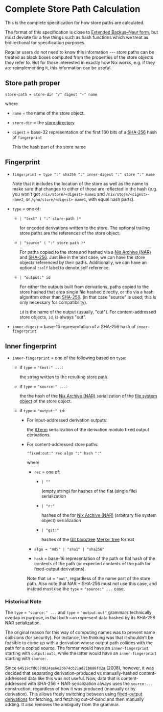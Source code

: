 # Complete Store Path Calculation

This is the complete specification for how store paths are calculated.

The format of this specification is close to [Extended Backus–Naur form](https://en.wikipedia.org/wiki/Extended_Backus%E2%80%93Naur_form), but must deviate for a few things such as hash functions which we treat as bidirectional for specification purposes.

Regular users do *not* need to know this information --- store paths can be treated as black boxes computed from the properties of the store objects they refer to.
But for those interested in exactly how Nix works, e.g. if they are reimplementing it, this information can be useful.

## Store path proper

```ebnf
store-path = store-dir "/" digest "-" name
```
where

- `name` = the name of the store object.

- `store-dir` = the [store directory](@docroot@/store/store-path.md#store-directory)

- `digest` = base-32 representation of the first 160 bits of a [SHA-256] hash of `fingerprint`

  This the hash part of the store name

## Fingerprint

- ```ebnf
  fingerprint = type ":" sha256 ":" inner-digest ":" store ":" name
  ```

  Note that it includes the location of the store as well as the name to make sure that changes to either of those are reflected in the hash
  (e.g. you won't get `/nix/store/<digest>-name1` and `/nix/store/<digest>-name2`, or `/gnu/store/<digest>-name1`, with equal hash parts).

- `type` = one of:

  - ```ebnf
    | "text" ( ":" store-path )*
    ```

    for encoded derivations written to the store.
    The optional trailing store paths are the references of the store object.

  - ```ebnf
    | "source" ( ":" store-path )*
    ```

    For paths copied to the store and hashed via a [Nix Archive (NAR)] and [SHA-256][sha-256].
    Just like in the text case, we can have the store objects referenced by their paths.
    Additionally, we can have an optional `:self` label to denote self reference.

  - ```ebnf
    | "output:" id
    ```

    For either the outputs built from derivations,
    paths copied to the store hashed that area single file hashed directly, or the via a hash algorithm other than [SHA-256][sha-256].
    (in that case "source" is used; this is only necessary for compatibility).

    `id` is the name of the output (usually, "out").
    For content-addressed store objects, `id`, is always "out".

- `inner-digest` = base-16 representation of a SHA-256 hash of `inner-fingerprint`

## Inner fingerprint

- `inner-fingerprint` = one of the following based on `type`:

  - if `type` = `"text:" ...`:

    the string written to the resulting store path.

  - if `type` = `"source:" ...`:

    the the hash of the [Nix Archive (NAR)] serialization of the [file system object](@docroot@/store/file-system-object.md) of the store object.

  - if `type` = `"output:" id`:

    - For input-addressed derivation outputs:

      the [ATerm](@docroot@/protocols/derivation-aterm.md) serialization of the derivation modulo fixed output derivations.

    - For content-addressed store paths:

      ```ebnf
      "fixed:out:" rec algo ":" hash ":"
      ```

      where

      - `rec` = one of:

        - ```ebnf
          | ""
          ```
          (empty string) for hashes of the flat (single file) serialization

        - ```ebnf
          | "r:"
          ```
          hashes of the for [Nix Archive (NAR)] (arbitrary file system object) serialization

        - ```ebnf
          | "git:"
          ```
          hashes of the [Git blob/tree](https://git-scm.com/book/en/v2/Git-Internals-Git-Objects) [Merkel tree](https://en.wikipedia.org/wiki/Merkle_tree) format

      - ```ebnf
        algo = "md5" | "sha1" | "sha256"
        ```

      - `hash` = base-16 representation of the path or flat hash of the contents of the path (or expected contents of the path for fixed-output derivations).

      Note that `id` = `"out"`, regardless of the name part of the store path.
      Also note that NAR + SHA-256 must not use this case, and instead must use the `type` = `"source:" ...` case.

[Nix Archive (NAR)]: @docroot@/glossary.md#gloss-NAR
[sha-256]: https://en.m.wikipedia.org/wiki/SHA-256

### Historical Note

The `type` = `"source:" ...` and `type` = `"output:out"` grammars technically overlap in purpose,
in that both can represent data hashed by its SHA-256 NAR serialization.

The original reason for this way of computing names was to prevent name collisions (for security).
For instance, the thinking was that it shouldn't be feasible to come up with a derivation whose output path collides with the path for a copied source.
The former would have an `inner-fingerprint` starting with `output:out:`, while the latter would have an `inner-fingerprint` starting with `source:`.

Since `64519cfd657d024ae6e2bb74cb21ad21b886fd2a` (2008), however, it was decided that separating derivation-produced vs manually-hashed content-addressed data like this was not useful.
Now, data that is content-addressed with SHA-256 + NAR-serialization always uses the `source:...` construction, regardless of how it was produced (manually or by derivation).
This allows freely switching between using [fixed-output derivations](@docroot@/glossary.md#gloss-fixed-output-derivation) for fetching, and fetching out-of-band and then manually adding.
It also removes the ambiguity from the grammar.

